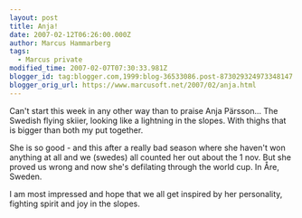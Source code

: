 ```yaml
---
layout: post
title: Anja!
date: 2007-02-12T06:26:00.000Z
author: Marcus Hammarberg
tags:
  - Marcus private
modified_time: 2007-02-07T07:30:33.981Z
blogger_id: tag:blogger.com,1999:blog-36533086.post-873029324973348147
blogger_orig_url: https://www.marcusoft.net/2007/02/anja.html
---
```


Can't start this week in any other way than to praise Anja Pärsson... The Swedish flying skiier, looking like a lightning in the slopes. With thighs that is bigger than both my put together.

She is so good - and this after a really bad season where she haven't won anything at all and we (swedes) all counted her out about the 1 nov. But she proved us wrong and now she's defilating through the world cup. In Åre, Sweden.

I am most impressed and hope that we all get inspired by her personality, fighting spirit and joy in the slopes.
